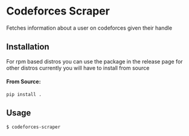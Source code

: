 # Codeforces Scraper

Fetches information about a user on codeforces given their handle

## Installation

For rpm based distros you can use the package in the release page for other distros currently you will have to install from source

#### From Source:

```
pip install .
```

## Usage

```
$ codeforces-scraper
```
